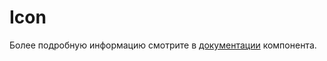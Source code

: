 # Icon

Более подробную информацию смотрите в <a href="https://lego.yandex-team.ru/lego-components/components/icon/examples" target="_blank">документации</a> компонента.
